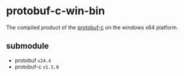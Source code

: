 # protobuf-c-win-bin

The compiled product of the [protobuf-c](https://github.com/protobuf-c/protobuf-c) on the windows x64 platform.

## submodule
- protobuf `v24.4`
- protobuf-c `v1.5.0`
